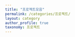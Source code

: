 ```yaml
---
title: "프로젝트모음"
permalink: /categories/프로젝트/
layout: category
author_profile: true
taxonomy: 프로젝트
---
```

